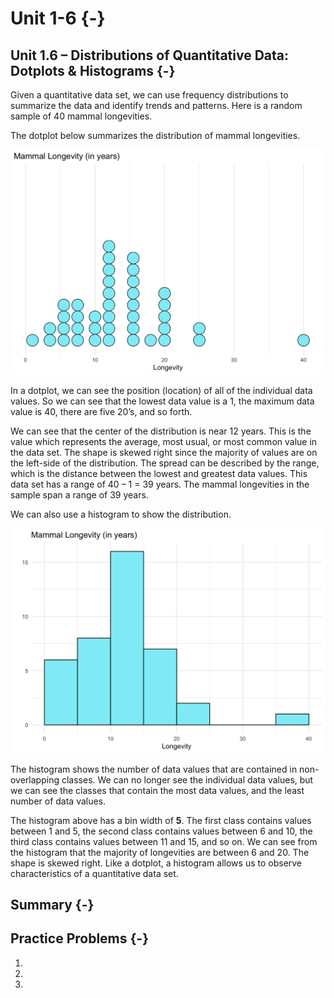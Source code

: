 # Unit 1-6 {-}

## Unit 1.6 –  Distributions of Quantitative Data: Dotplots & Histograms {-}

Given a quantitative data set, we can use frequency distributions to summarize the data and identify trends and patterns.  Here is a random sample of 40 mammal longevities.

The dotplot below summarizes the distribution of mammal longevities.

<img src="06-unit1-6_files/figure-html/mammal_dotplot-1.png" width="672" />

In a dotplot, we can see the position (location) of all of the individual data values.  So we can see that the lowest data value is a 1, the maximum data value is 40, there are five 20’s, and so forth.  

We can see that the center of the distribution is near 12 years.  This is the value which represents the average, most usual, or most common value in the data set.  The shape is skewed right since the majority of values are on the left-side of the distribution.  The spread can be described by the range, which is the distance between the lowest and greatest data values.  This data set has a range of 40 – 1 = 39 years.  The mammal longevities in the sample span a range of 39 years.

We can also use a histogram to show the distribution.  

<img src="06-unit1-6_files/figure-html/mammal_hist-1.png" width="672" />

The histogram shows the number of data values that are contained in non-overlapping classes.  We can no longer see the individual data values, but we can see the classes that contain the most data values, and the least number of data values. 

The histogram above has a bin width of **5**. The first class contains values between 1 and 5, the second class contains values between 6 and 10, the third class contains values between 11 and 15, and so on.  We can see from the histogram that the majority of longevities are between 6 and 20.  The shape is skewed right. Like a dotplot, a histogram allows us to observe characteristics of a quantitative data set.

## Summary {-}

## Practice Problems {-}

1.
2.
3.
